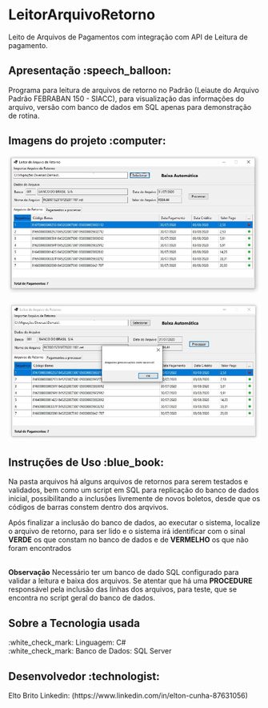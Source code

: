 # LeitorArquivoRetorno
Leito de Arquivos de Pagamentos com integração com API de Leitura de pagamento.


<h2>Apresentação  :speech_balloon:</h2> 
Programa para leitura de arquivos de retorno no Padrão (Leiaute do Arquivo Padrão FEBRABAN 150 - SIACC), para visualização das informações do arquivo, versão com banco de dados em SQL apenas para demonstração de rotina.

<h2>Imagens do projeto :computer:</h2> 

![alt text](https://github.com/eltonbrcunha/LeitorArquivoRetorno/blob/main/LeitorArquivoRetorno/imagens/001.jpg)

![alt text](https://github.com/eltonbrcunha/LeitorArquivoRetorno/blob/main/LeitorArquivoRetorno/imagens/002.jpg)

<h2>Instruções de Uso :blue_book:</h2>
Na pasta arquivos há alguns arquivos de retornos para serem testados e validados, bem como um script em SQL para replicação do banco de dados inicial, possibilitando a inclusões livremente de novos boletos, desde que os códigos de barras constem dentro dos arqvivos.

Após finalizar a inclusão do banco de dados, ao executar o sistema, localize o arquivo de retorno, para ser lido e o sistema irá identificar com o sinal <strong>VERDE</strong> os que constam no banco de dados
e de <strong>VERMELHO</strong> os que não foram encontrados

</br>
<strong>Observação</strong> 
Necessário ter um banco de dado SQL configurado para validar a leitura e baixa dos arquivos.
Se atentar que há uma <strong>PROCEDURE</strong> responsável pela inclusão das linhas dos arquivos, para teste, que se encontra no script geral do banco de dados.

<h2>Sobre a Tecnologia usada</h2>
:white_check_mark: Linguagem: C# </br>
:white_check_mark: Banco de Dados: SQL Server </br>

<h2> Desenvolvedor :technologist:</h2>
Elto Brito
Linkedin: (https://www.linkedin.com/in/elton-cunha-87631056)
